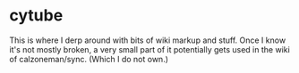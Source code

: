 # cytube
This is where I derp around with bits of wiki markup and stuff. Once I know it's not mostly broken,
a very small part of it potentially gets used in the wiki of calzoneman/sync. (Which I do not own.)
